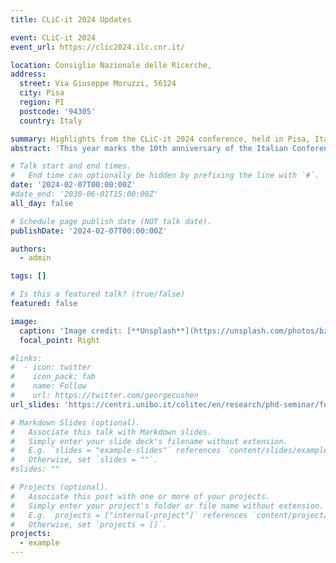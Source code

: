 ```yaml
---
title: CLiC-it 2024 Updates

event: CLiC-it 2024
event_url: https://clic2024.ilc.cnr.it/

location: Consiglio Nazionale delle Ricerche,
address:
  street: Via Giuseppe Moruzzi, 56124 
  city: Pisa
  region: PI
  postcode: '94305'
  country: Italy

summary: Highlights from the CLiC-it 2024 conference, held in Pisa, Italy.
abstract: 'This year marks the 10th anniversary of the Italian Conference on Computational Linguistics. To celebrate this important achievement for the whole Italian community, CLiC-it 2024 is held in Pisa, like for its first edition in 2014, from 4th to 6th December 2024.'

# Talk start and end times.
#   End time can optionally be hidden by prefixing the line with `#`.
date: '2024-02-07T00:00:00Z'
#date_end: '2030-06-01T15:00:00Z'
all_day: false

# Schedule page publish date (NOT talk date).
publishDate: '2024-02-07T00:00:00Z'

authors:
  - admin

tags: []

# Is this a featured talk? (true/false)
featured: false

image:
  caption: 'Image credit: [**Unsplash**](https://unsplash.com/photos/bzdhc5b3Bxs)'
  focal_point: Right

#links:
#  - icon: twitter
#    icon_pack: fab
#    name: Follow
#    url: https://twitter.com/georgecushen
url_slides: 'https://centri.unibo.it/colitec/en/research/phd-seminar/fedotova_overview_clic-it2024.pdf/@@download/file/fedotova_overview_CLiC-it2024.pdf'

# Markdown Slides (optional).
#   Associate this talk with Markdown slides.
#   Simply enter your slide deck's filename without extension.
#   E.g. `slides = "example-slides"` references `content/slides/example-slides.md`.
#   Otherwise, set `slides = ""`.
#slides: ""

# Projects (optional).
#   Associate this post with one or more of your projects.
#   Simply enter your project's folder or file name without extension.
#   E.g. `projects = ["internal-project"]` references `content/project/deep-learning/index.md`.
#   Otherwise, set `projects = []`.
projects:
  - example
---
```


